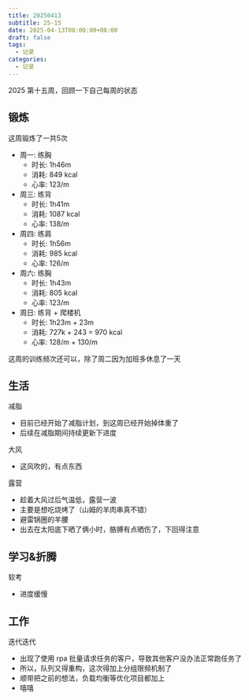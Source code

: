 ```yaml
---
title: 20250413
subtitle: 25-15
date: 2025-04-13T08:00:00+08:00
draft: false
tags:
  - 记录
categories:
  - 记录
---
```


2025 第十五周，回顾一下自己每周的状态

## 锻炼

这周锻炼了一共5次

* 周一: 练胸
  * 时长: 1h46m
  * 消耗: 849 kcal
  * 心率: 123/m
* 周三: 练背
  * 时长: 1h41m
  * 消耗: 1087 kcal
  * 心率: 138/m
* 周四: 练肩
  * 时长: 1h56m
  * 消耗: 985 kcal
  * 心率: 126/m
* 周六: 练胸
  * 时长: 1h43m
  * 消耗: 805 kcal
  * 心率: 123/m
* 周日: 练背 + 爬楼机
  * 时长: 1h23m + 23m
  * 消耗: 727k + 243 = 970 kcal
  * 心率: 128/m + 130/m

这周的训练频次还可以，除了周二因为加班多休息了一天

## 生活

减脂

* 目前已经开始了减脂计划，到这周已经开始掉体重了
* 后续在减脂期间持续更新下进度

大风

* 这风吹的，有点东西

露营

* 趁着大风过后气温低，露营一波
* 主要是想吃烧烤了（山姆的羊肉串真不错）
* 避雷锅圈的羊腰
* 出去在太阳底下晒了俩小时，胳膊有点晒伤了，下回得注意

## 学习&折腾

软考

* 进度缓慢

## 工作

迭代迭代

* 出现了使用 rpa 批量请求任务的客户，导致其他客户没办法正常跑任务了
* 所以，队列又得重构，这次得加上分组限频机制了
* 顺带把之前的想法，负载均衡等优化项目都加上
* 嘻嘻
